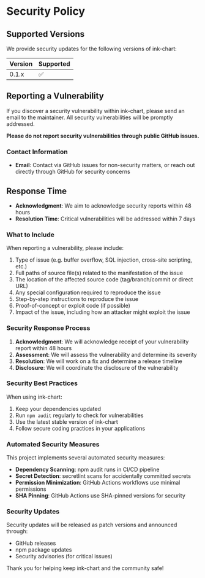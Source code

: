 # Security Policy

## Supported Versions

We provide security updates for the following versions of ink-chart:

| Version | Supported          |
| ------- | ------------------ |
| 0.1.x   | :white_check_mark: |

## Reporting a Vulnerability

If you discover a security vulnerability within ink-chart, please send an email to the maintainer. All security vulnerabilities will be promptly addressed.

**Please do not report security vulnerabilities through public GitHub issues.**

### Contact Information

- **Email**: Contact via GitHub issues for non-security matters, or reach out directly through GitHub for security concerns

## Response Time

- **Acknowledgment**: We aim to acknowledge security reports within 48 hours
- **Resolution Time**: Critical vulnerabilities will be addressed within 7 days

### What to Include

When reporting a vulnerability, please include:

1. Type of issue (e.g. buffer overflow, SQL injection, cross-site scripting, etc.)
2. Full paths of source file(s) related to the manifestation of the issue
3. The location of the affected source code (tag/branch/commit or direct URL)
4. Any special configuration required to reproduce the issue
5. Step-by-step instructions to reproduce the issue
6. Proof-of-concept or exploit code (if possible)
7. Impact of the issue, including how an attacker might exploit the issue

### Security Response Process

1. **Acknowledgment**: We will acknowledge receipt of your vulnerability report within 48 hours
2. **Assessment**: We will assess the vulnerability and determine its severity
3. **Resolution**: We will work on a fix and determine a release timeline
4. **Disclosure**: We will coordinate the disclosure of the vulnerability

### Security Best Practices

When using ink-chart:

1. Keep your dependencies updated
2. Run `npm audit` regularly to check for vulnerabilities
3. Use the latest stable version of ink-chart
4. Follow secure coding practices in your applications

### Automated Security Measures

This project implements several automated security measures:

- **Dependency Scanning**: npm audit runs in CI/CD pipeline
- **Secret Detection**: secretlint scans for accidentally committed secrets
- **Permission Minimization**: GitHub Actions workflows use minimal permissions
- **SHA Pinning**: GitHub Actions use SHA-pinned versions for security

### Security Updates

Security updates will be released as patch versions and announced through:

- GitHub releases
- npm package updates
- Security advisories (for critical issues)

Thank you for helping keep ink-chart and the community safe!